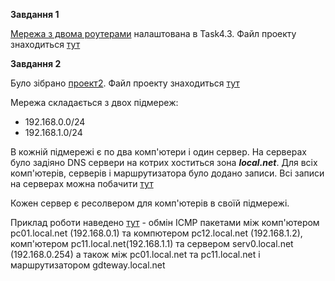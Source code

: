 **Завдання 1**

[Мережа з двома роутерами](screenshots/001.JPG) налаштована в Task4.3. Файл проекту знаходиться [тут](1.pkt)



**Завдання 2**

Було зібрано [проект2](screenshots/002.JPG). Файл проекту знаходиться [тут](2.pkt)

Мережа складається з двох підмереж:
- 192.168.0.0/24
- 192.168.1.0/24

В кожній підмережі є по два комп'ютери і один сервер. На серверах було задіяно DNS сервери на котрих хоститься зона ***local.net***. Для всіх комп'ютерів, серверів і маршрутизатора було додано записи. Всі записи на серверах можна побачити [тут](screenshots/003.JPG)

Кожен сервер є ресолвером для комп'ютерів в своїй підмережі.

Приклад роботи наведено [тут](screenshots/004.JPG) - обмін ICMP пакетами між комп'ютером pc01.local.net (192.168.0.1) та компютером pc12.local.net (192.168.1.2), комп'ютером pc11.local.net(192.168.1.1) та сервером serv0.local.net (192.168.0.254) а також між pc01.local.net та pc11.local.net і маршрутизатором gdteway.local.net
